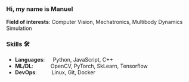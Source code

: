 ### Hi, my name is Manuel

**Field of interests**: Computer Vision, Mechatronics, Multibody Dynamics Simulation

### Skills 🛠️
- **Languages**: &emsp; Python, JavaScript, C++
- **ML/DL**: &ensp;&nbsp;&emsp;&emsp; OpenCV, PyTorch, SkLearn, Tensorflow
- **DevOps**: &nbsp;&emsp;&emsp; Linux, Git, Docker
